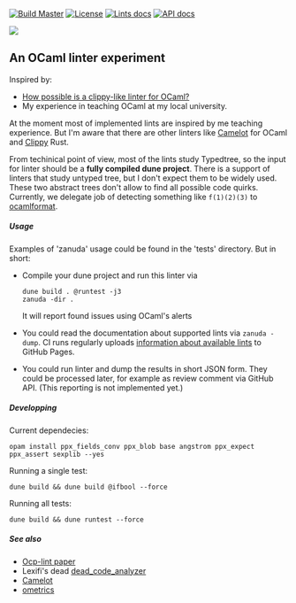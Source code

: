 [![Build Master](https://github.com/Kakadu/zanuda/actions/workflows/master_docker.yml/badge.svg?branch=master)](https://github.com/Kakadu/zanuda/actions/workflows/master_docker.yml)
[![License](https://img.shields.io/badge/license-LGPL-blue)](https://github.com/JetBrains-Research/spla/blob/master/LICENSE.md)
[![Lints docs](https://img.shields.io/badge/Implemented-lints-yellowgreen)](https://kakadu.github.io/zanuda/lints/index.html)
[![API docs](https://img.shields.io/badge/Documentation-API-yellowgreen)](https://kakadu.github.io/zanuda/api/index.html)

[![](http://github-actions.40ants.com/Kakadu/zanuda/matrix.svg)](https://github.com/Kakadu/zanuda)

## An OCaml linter experiment

Inspired by:
* [How possible is a clippy-like linter for OCaml?](https://discuss.ocaml.org/t/how-possible-is-a-clippy-like-linter-for-ocaml)
* My experience in teaching OCaml at my local university.

At the moment most of implemented lints are inspired by me teaching experience. But I'm aware that there are other linters like [Camelot](https://github.com/upenn-cis1xx/camelot) for OCaml and [Clippy](https://github.com/rust-lang/rust-clippy) Rust.

From techinical point of view, most of the lints study Typedtree, so the input for linter should be a **fully compiled dune project**. There is a support of linters that study untyped tree, but I don't expect them to be widely used. These two abstract trees don't allow to find all possible code quirks. Currently, we delegate job of detecting something like `f(1)(2)(3)` to [ocamlformat](https://github.com/ocaml-ppx/ocamlformat).

##### Usage

Examples of 'zanuda' usage could be found in the 'tests' directory. But in short:

* Compile your dune project and run this linter via

    ````
    dune build . @runtest -j3
    zanuda -dir .
    ````

    It will report found issues using OCaml's alerts

* You could read the documentation about supported lints via `zanuda -dump`. CI runs regularly uploads [information about available lints](https://kakadu.github.io/zanuda/lints/index.html) to GitHub Pages.

* You could run linter and dump the results in short JSON form. They could be processed later, for example as review comment via GitHub API. (This reporting is not implemented yet.)


##### Developping

Current dependecies:

    opam install ppx_fields_conv ppx_blob base angstrom ppx_expect ppx_assert sexplib --yes

Running a single test:

    dune build && dune build @ifbool --force

Running all tests:

    dune build && dune runtest --force


##### See also

* [Ocp-lint paper](https://hal.inria.fr/hal-01352013/document)
* Lexifi's dead [dead_code_analyzer](https://github.com/LexiFi/dead_code_analyzer)
* [Camelot](https://github.com/upenn-cis1xx/camelot)
* [ometrics](https://gitlab.com/nomadic-labs/ometrics)
